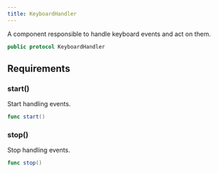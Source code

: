 ```yaml
---
title: KeyboardHandler
---
```


A component responsible to handle keyboard events and act on them.

``` swift
public protocol KeyboardHandler 
```

## Requirements

### start()

Start handling events.

``` swift
func start()
```

### stop()

Stop handling events.

``` swift
func stop()
```
